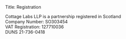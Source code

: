 Title: Registration

Cottage Labs LLP is a partnership registered in Scotland<br>
Company Number: SO303454<br>
VAT Registration: 127710036<br> 
DUNS 21-736-0418